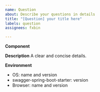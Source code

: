 ```yaml
---
name: Question
about: Describe your questions in details
title: "[Question] your title here"
labels: question
assignees: fxbin

---
```


**Component**

<!-- Choose one of the following and delete all others. -->


**Description**
A clear and concise details.

**Environment**
<!-- Add information about your environment and ThingsBoard version if applicable -->
 * OS:  name and version
 * swagger-spring-boot-starter: version
 * Browser: name and version
